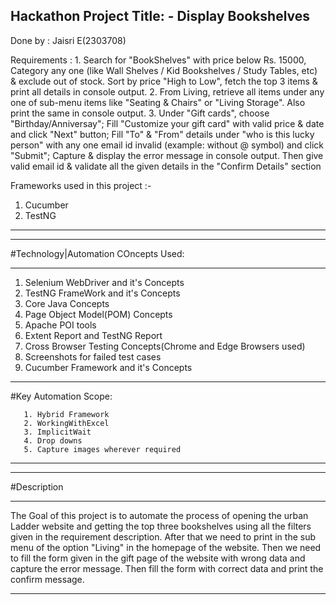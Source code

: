 Hackathon Project Title: - Display Bookshelves
----------------------------------------------

 Done by : Jaisri E(2303708)
      
       
        
Requirements :
		1. Search for "BookShelves" with price below Rs. 15000, Category any one (like Wall Shelves / Kid Bookshelves / Study Tables, etc) &  			   exclude out of stock. Sort by price "High to Low", fetch the top 3 items & print all details in console output.
		2. From Living, retrieve all items under any one of sub-menu items like  "Seating & Chairs" or "Living Storage". Also print the same in 		   console output.
		3. Under "Gift cards", choose "Birthday/Anniversay"; Fill "Customize your gift card" with valid price & date and click "Next" button; Fill 		   "To" & "From" details under "who is this lucky person" with any one email id invalid (example: without @ symbol) and click "Submit"; 		   Capture & display the error message in console output. Then give valid email id & validate all the given details in the "Confirm Details"    		   section
		

Frameworks used in this project :- 

1. Cucumber
2. TestNG 

-----------------------------------------------------------------------------------------------------------------------
_______________________________________________
#Technology|Automation COncepts Used: 
________________________________________

1. Selenium WebDriver and it's Concepts
2. TestNG FrameWork and it's Concepts
3. Core Java Concepts
4. Page Object Model(POM) Concepts
5. Apache POI tools 
6. Extent Report and TestNG Report
7. Cross Browser Testing Concepts(Chrome and Edge Browsers used)
8. Screenshots for failed test cases
9. Cucumber Framework and it's Concepts 

----------------------------------------------------------------------------------------------------------------------------------
#Key Automation Scope:

       1. Hybrid Framework
       2. WorkingWithExcel
       3. ImplicitWait
       4. Drop downs
       5. Capture images wherever required       
       
----------------------------------------------------------------------------------------------------------------------------------
______________________________
#Description 
__________________________

The Goal of this project is to automate the process of opening the urban Ladder website and getting the top three bookshelves using all the filters given in the requirement description. After that we need to print in the sub menu of the option "Living" in the homepage of the website. Then we need to fill the form given in the gift page of the website with wrong data and capture the error message. Then fill the form with correct data and print the confirm message.  

----------------------------------------------------------------------------------------------------------------------------------

